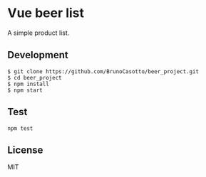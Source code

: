 # Vue beer list

A simple product list.

## Development

```
$ git clone https://github.com/BrunoCasotto/beer_project.git
$ cd beer_project
$ npm install
$ npm start
```
## Test
```npm test```



## License
MIT
